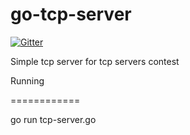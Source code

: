 go-tcp-server
=============

[![Gitter](https://badges.gitter.im/Join%20Chat.svg)](https://gitter.im/nike-17/go-tcp-server?utm_source=badge&utm_medium=badge&utm_campaign=pr-badge&utm_content=badge)

Simple tcp server for tcp servers contest

Running

============

go run tcp-server.go
